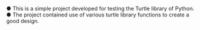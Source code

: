 ●	This is a simple project developed for testing the Turtle library of Python. 
●	The project contained use of various turtle library functions to create a good design.
